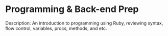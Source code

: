 # Programming & Back-end Prep
Description: An introduction to programming using Ruby, reviewing syntax, flow control, variables, procs, methods, and etc.
